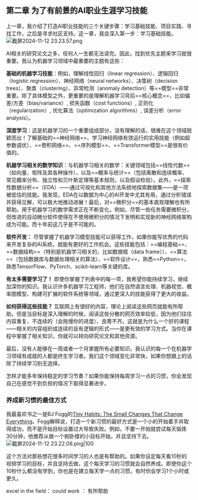## 第二章 为了有前景的AI职业生涯学习技能

上一章，我介绍了打造AI职业技能的三个关键步骤：学习基础技能、项目实践、寻找工作，之后是寻求社区支持。这一章，我会深入第一步：学习基础技能。
![截屏2024-11-12 23.23.57.png](https://obsidian0320.oss-cn-shanghai.aliyuncs.com/obsidian-picture/%E6%88%AA%E5%B1%8F2024-11-12%2023.23.57.png)

AI相关的研究论文之多，任何人一生都无法读完。因此，找到优先主题来学习就很重要。我认为机器学习领域中最重要的主题有这些：

**基础的机器学习技能**：例如，理解线性回归（linear regression）、逻辑回归（logistic regression）、神经网络（neural networks）、决策树（decision trees）、聚类（clustering）、异常检测（anomaly detection）等==模型==非常重要。除了具体模型之外，更重要的是理解机器学习背后==核心概念==，比如偏差/方差（bias/variance）, 损失函数（cost functions）, 正则化（regularization）, 优化算法（optimization algorithms）, 误差分析（error analysis）。

**深度学习**：这是机器学习的一个重要组成部分，没有理解的话，很难在这个领域脱颖而出！了解基础的==神经网络==、学习神经网络有效运行的实用技能（例如超参数调优）、==卷积网络==、==序列模型==、==Transformer模型==是很有价值的。

**机器学习相关的数学知识**：与机器学习相关的数学：关键领域包括==线性代数==（如向量、矩阵及其各种操作），以及==概率与统计==（包括离散和连续概率、常见概率分布、独立性和贝叶斯定理等基本规则，以及假设检验）。此外，==探索性数据分析==（EDA）——通过可视化和其他方法系统地探索数据集——是一项被低估的技能。我发现，EDA在以数据为中心的AI开发中尤其有用，通过分析错误并获得见解，可以极大地推动进展！最后，对==微积分==的基本直观理解也有所帮助。用于机器学习的数学需求正在不断变化。例如，尽管一些任务需要微积分，但改进的自动微分软件使得在不使用微积分的情况下发明和实现新的神经网络架构成为可能。而十年前这几乎是不可能的。

**软件开发：** 尽管掌握了机器学习模型技能可以获得工作，如果你能写优秀的代码来开发复杂的AI系统，就能有更好的工作机会。这些技能包括：==编程基础==、==数据结构==（特别是机器学习相关的，比如数据框（data frame））、==算法==（包括数据库与数据处理相关的算法）、==软件设计==，熟悉==Python==，熟悉TensorFlow、PyTorch、scikit-learn等关键的库。

**有太多需要学习了！**
即使你掌握了列表中的每一项，我希望你能持续学习，继续加深你的知识。我认识许多机器学习工程师，他们在自然语言处理、机器视觉、概率图模型、构建可扩展的软件系统等领域，通过更深入的技能获得了更大的收益。

**如何获得这些技能？**
互联网上有很好的内容，理论上阅读这些网页就能有所帮助。但是当目标是深入理解的时候，阅读这些分散的网页效率较低，因为他们往往内容重复、不连续的（会拖慢你的进度）、良莠不齐。这就是为什么一个好的课程——相关的内容组织成连续的且有逻辑的形式——是更有效的学习方式。当你在课程中掌握了相关知识，你就可以转向研究论文和其他资源。

最后，没有人能够在一周或者一个月掌握所有必要知识。我认识的每一个在机器学习领域有成就的人都是终生学习者。我们这个领域变化非常快，如果你想跟上的话除了持续学习别无选择。

怎样才能多年保持稳定的学习节奏？如果你能保持每周学习一点的习惯，你会发现自己在感觉不到负担的情况下取得显著进步。

### 养成新习惯的最佳方式

我最喜欢书之一是BJ Fogg的[Tiny Habits: The Small Changes That Change Everything](https://www.amazon.com/Tiny-Habits-Changes-Change-Everything/dp/0358003326)。Fogg解释说，打造一个新习惯的最好方式是一个小的开始着手并取得成功，而不是开始目标设置过大导致失败。例如，不要一开始就尝试每天锻炼30分钟，他推荐从做一个俯卧撑的小目标开始，并且坚持下去。
![截屏2024-11-12 23.22.08.png|100](https://obsidian0320.oss-cn-shanghai.aliyuncs.com/obsidian-picture/%E6%88%AA%E5%B1%8F2024-11-12%2023.22.08.png)

这个方法对那些想花很多时间学习的人也是有帮助的。如果你设定每天看10秒的视频学习的目标，并且坚持去做，这个每天学习的习惯就会自然养成。即使你这个10秒什么都没有学到，你也是在建立每天学一点的习惯。有时你会学习1个小时或更久。



excel in the field：
could work ： 有所帮助